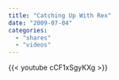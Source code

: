 ```yaml
---
title: "Catching Up With Rex"
date: "2009-07-04"
categories:
  - "shares"
  - "videos"
---
```


{{< youtube cCF1xSgyKXg >}}
